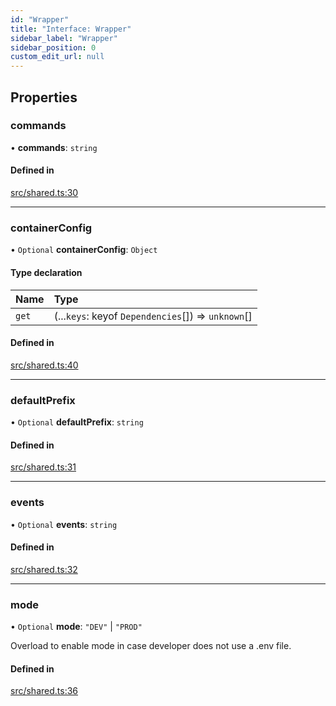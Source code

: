 ```yaml
---
id: "Wrapper"
title: "Interface: Wrapper"
sidebar_label: "Wrapper"
sidebar_position: 0
custom_edit_url: null
---
```


## Properties

### commands

• **commands**: `string`

#### Defined in

[src/shared.ts:30](https://github.com/sern-handler/handler/blob/941e1ea/src/shared.ts#L30)

___

### containerConfig

• `Optional` **containerConfig**: `Object`

#### Type declaration

| Name | Type |
| :------ | :------ |
| `get` | (...`keys`: keyof `Dependencies`[]) => `unknown`[] |

#### Defined in

[src/shared.ts:40](https://github.com/sern-handler/handler/blob/941e1ea/src/shared.ts#L40)

___

### defaultPrefix

• `Optional` **defaultPrefix**: `string`

#### Defined in

[src/shared.ts:31](https://github.com/sern-handler/handler/blob/941e1ea/src/shared.ts#L31)

___

### events

• `Optional` **events**: `string`

#### Defined in

[src/shared.ts:32](https://github.com/sern-handler/handler/blob/941e1ea/src/shared.ts#L32)

___

### mode

• `Optional` **mode**: ``"DEV"`` \| ``"PROD"``

Overload to enable mode in case developer does not use a .env file.

#### Defined in

[src/shared.ts:36](https://github.com/sern-handler/handler/blob/941e1ea/src/shared.ts#L36)

